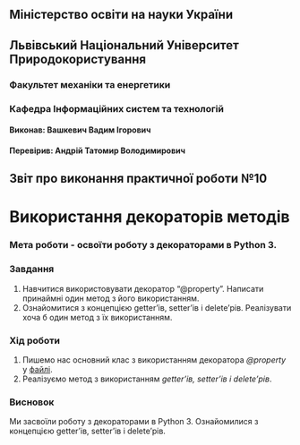 ## Міністерство освіти на науки України
## Львівський Національний Університет Природокористування
### Факультет механіки та енергетики
### Кафедра Інформаційних систем та технологій

#### Виконав: Вашкевич Вадим Ігорович
#### Перевірив: Андрій Татомир Володимирович

## Звіт про виконання практичної роботи №10
# Використання декораторів методів

### Мета роботи - освоїти роботу з декораторами в Python 3.

### Завдання
1. Навчитися використовувати декоратор “@property”. Написати принаймні один метод з його використанням.
2. Ознайомитися з концепцією ​getter​’ів, setter’​ів і delete​’рів. Реалізувати хоча б один метод з їх використанням.

### Хід роботи
1. Пишемо нас основний клас з використанням декоратора *@property* у [файлі](./main.py).
2. Реалізуємо метод з використанням *​getter​’ів, setter’​ів і delete​’рів*.

### Висновок
Ми засвоїли роботу з декораторами в Python 3. Ознайомилися з концепцією ​getter​’ів, setter’​ів і delete​’рів.
